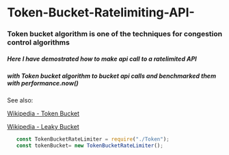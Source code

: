# Token-Bucket-Ratelimiting-API-
### Token bucket algorithm is one of the techniques for congestion control algorithms

##### Here I have demostrated how to make api call to a ratelimited API
##### with Token bucket algorithm to bucket api calls and benchmarked them with performance.now()
See also:

[Wikipedia - Token Bucket](https://en.wikipedia.org/wiki/Token_bucket)


[Wikipedia - Leaky Bucket](http://en.wikipedia.org/wiki/Leaky_bucket)

```javascript
   const TokenBucketRateLimiter = require("./Token");
   const tokenBucket= new TokenBucketRateLimiter();
```
